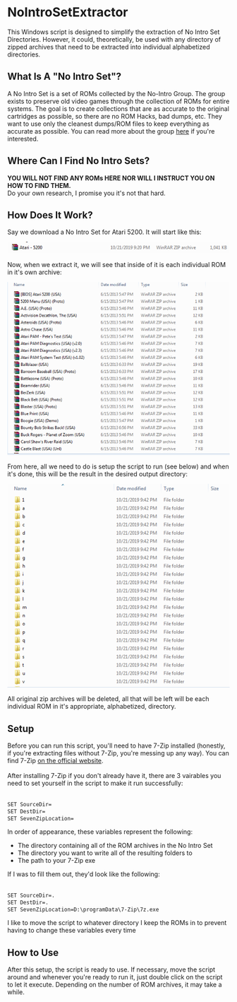 # NoIntroSetExtractor
This Windows script is designed to simplify the extraction of No Intro Set Directories. However, it could, theoretically, be used with any directory of zipped archives that need to be extracted into individual alphabetized directories.

## What Is A "No Intro Set"?
A No Intro Set is a set of ROMs collected by the No-Intro Group. The group exists to preserve old video games through the collection of ROMs for entire systems.  The goal is to create collections that are as accurate to the original cartridges as possible, so there are no ROM Hacks, bad dumps, etc. They want to use only the cleanest dumps/ROM files to keep everything as accurate as possible. You can read more about the group [here](http://www.no-intro.org/index.html) if you're interested.

## Where Can I Find No Intro Sets?
**YOU WILL NOT FIND ANY ROMs HERE NOR WILL I INSTRUCT YOU ON HOW TO FIND THEM.**<br/>
Do your own research, I promise you it's not that hard.

## How Does It Work?
Say we download a No Intro Set for Atari 5200. It will start like this:

![step1](https://github.com/timmonfette1/NoIntroSetExtractor/blob/master/READMEImages/Step1.png)

Now, when we extract it, we will see that inside of it is each individual ROM in it's own archive:

![step2](https://github.com/timmonfette1/NoIntroSetExtractor/blob/master/READMEImages/Step2.png)

From here, all we need to do is setup the script to run (see below) and when it's done, this will be the result in the desired output directory:

![step3](https://github.com/timmonfette1/NoIntroSetExtractor/blob/master/READMEImages/Step3.png)

All original zip archives will be deleted, all that will be left will be each individual ROM in it's appropriate, alphabetized, directory.

## Setup
Before you can run this script, you'll need to have 7-Zip installed (honestly, if you're extracting files without 7-Zip, you're messing up any way).  You can find 7-Zip [on the official website](https://www.7-zip.org/).<br/><br/>
After installing 7-Zip if you don't already have it, there are 3 vairables you need to set yourself in the script to make it run successfully:<br/><br/>
```
SET SourceDir=
SET DestDir=
SET SevenZipLocation=
```
In order of appearance, these variables represent the following:
- The directory containing all of the ROM archives in the No Intro Set
- The directory you want to write all of the resulting folders to
- The path to your 7-Zip exe

If I was to fill them out, they'd look like the following:<br/><br/>
```
SET SourceDir=.
SET DestDir=.
SET SevenZipLocation=D:\programData\7-Zip\7z.exe
```
I like to move the script to whatever directory I keep the ROMs in to prevent having to change these variables every time

## How to Use
After this setup, the script is ready to use. If necessary, move the script around and whenever you're ready to run it, just double click on the script to let it execute. Depending on the number of ROM archives, it may take a while.
